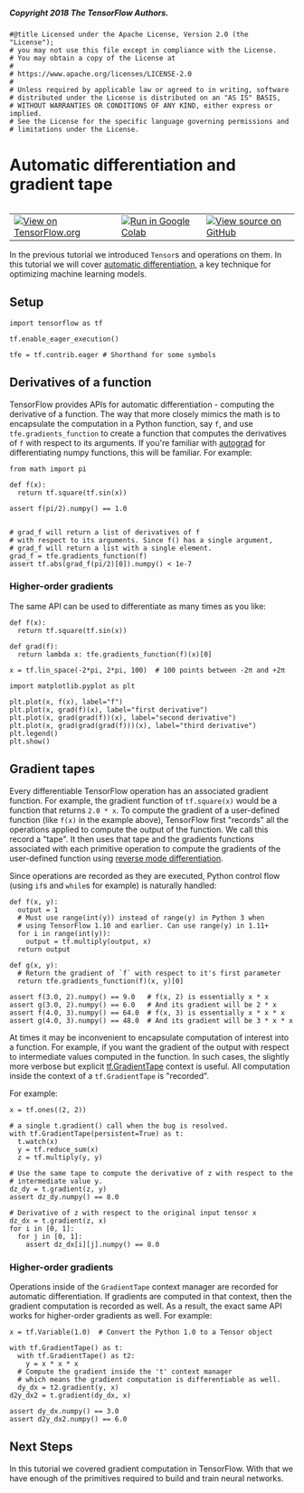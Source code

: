 
##### Copyright 2018 The TensorFlow Authors.


```
#@title Licensed under the Apache License, Version 2.0 (the "License");
# you may not use this file except in compliance with the License.
# You may obtain a copy of the License at
#
# https://www.apache.org/licenses/LICENSE-2.0
#
# Unless required by applicable law or agreed to in writing, software
# distributed under the License is distributed on an "AS IS" BASIS,
# WITHOUT WARRANTIES OR CONDITIONS OF ANY KIND, either express or implied.
# See the License for the specific language governing permissions and
# limitations under the License.
```

# Automatic differentiation and gradient tape

<table class="tfo-notebook-buttons" align="left">
  <td>
    <a target="_blank" href="https://www.tensorflow.org/tutorials/eager/automatic_differentiation"><img src="https://www.tensorflow.org/images/tf_logo_32px.png" />View on TensorFlow.org</a>
  </td>
  <td>
    <a target="_blank" href="https://colab.research.google.com/github/tensorflow/docs/blob/master/site/en/tutorials/eager/automatic_differentiation.ipynb"><img src="https://www.tensorflow.org/images/colab_logo_32px.png" />Run in Google Colab</a>
  </td>
  <td>
    <a target="_blank" href="https://github.com/tensorflow/docs/blob/master/site/en/tutorials/eager/automatic_differentiation.ipynb"><img src="https://www.tensorflow.org/images/GitHub-Mark-32px.png" />View source on GitHub</a>
  </td>
</table>

In the previous tutorial we introduced `Tensor`s and operations on them. In this tutorial we will cover [automatic differentiation](https://en.wikipedia.org/wiki/Automatic_differentiation), a key technique for optimizing machine learning models.

## Setup



```
import tensorflow as tf

tf.enable_eager_execution()

tfe = tf.contrib.eager # Shorthand for some symbols
```

## Derivatives of a function

TensorFlow provides APIs for automatic differentiation - computing the derivative of a function. The way that more closely mimics the math is to encapsulate the computation in a Python function, say `f`, and use `tfe.gradients_function` to create a function that computes the derivatives of `f` with respect to its arguments. If you're familiar with [autograd](https://github.com/HIPS/autograd) for differentiating numpy functions, this will be familiar. For example: 


```
from math import pi

def f(x):
  return tf.square(tf.sin(x))

assert f(pi/2).numpy() == 1.0


# grad_f will return a list of derivatives of f
# with respect to its arguments. Since f() has a single argument,
# grad_f will return a list with a single element.
grad_f = tfe.gradients_function(f)
assert tf.abs(grad_f(pi/2)[0]).numpy() < 1e-7
```

### Higher-order gradients

The same API can be used to differentiate as many times as you like:



```
def f(x):
  return tf.square(tf.sin(x))

def grad(f):
  return lambda x: tfe.gradients_function(f)(x)[0]

x = tf.lin_space(-2*pi, 2*pi, 100)  # 100 points between -2π and +2π

import matplotlib.pyplot as plt

plt.plot(x, f(x), label="f")
plt.plot(x, grad(f)(x), label="first derivative")
plt.plot(x, grad(grad(f))(x), label="second derivative")
plt.plot(x, grad(grad(grad(f)))(x), label="third derivative")
plt.legend()
plt.show()
```

## Gradient tapes

Every differentiable TensorFlow operation has an associated gradient function. For example, the gradient function of `tf.square(x)` would be a function that returns `2.0 * x`.  To compute the gradient of a user-defined function (like `f(x)` in the example above), TensorFlow first "records" all the operations applied to compute the output of the function. We call this record a "tape". It then uses that tape and the gradients functions associated with each primitive operation to compute the gradients of the user-defined function using [reverse mode differentiation](https://en.wikipedia.org/wiki/Automatic_differentiation).

Since operations are recorded as they are executed, Python control flow (using `if`s and `while`s for example) is naturally handled:




```
def f(x, y):
  output = 1
  # Must use range(int(y)) instead of range(y) in Python 3 when
  # using TensorFlow 1.10 and earlier. Can use range(y) in 1.11+
  for i in range(int(y)):
    output = tf.multiply(output, x)
  return output

def g(x, y):
  # Return the gradient of `f` with respect to it's first parameter
  return tfe.gradients_function(f)(x, y)[0]

assert f(3.0, 2).numpy() == 9.0   # f(x, 2) is essentially x * x
assert g(3.0, 2).numpy() == 6.0   # And its gradient will be 2 * x
assert f(4.0, 3).numpy() == 64.0  # f(x, 3) is essentially x * x * x
assert g(4.0, 3).numpy() == 48.0  # And its gradient will be 3 * x * x
```

At times it may be inconvenient to encapsulate computation of interest into a function. For example, if you want the gradient of the output with respect to intermediate values computed in the function. In such cases, the slightly more verbose but explicit [tf.GradientTape](https://www.tensorflow.org/api_docs/python/tf/GradientTape) context is useful. All computation inside the context of a `tf.GradientTape` is "recorded".

For example:


```
x = tf.ones((2, 2))
  
# a single t.gradient() call when the bug is resolved.
with tf.GradientTape(persistent=True) as t:
  t.watch(x)
  y = tf.reduce_sum(x)
  z = tf.multiply(y, y)

# Use the same tape to compute the derivative of z with respect to the
# intermediate value y.
dz_dy = t.gradient(z, y)
assert dz_dy.numpy() == 8.0

# Derivative of z with respect to the original input tensor x
dz_dx = t.gradient(z, x)
for i in [0, 1]:
  for j in [0, 1]:
    assert dz_dx[i][j].numpy() == 8.0
```

### Higher-order gradients

Operations inside of the `GradientTape` context manager are recorded for automatic differentiation. If gradients are computed in that context, then the gradient computation is recorded as well. As a result, the exact same API works for higher-order gradients as well. For example:


```
x = tf.Variable(1.0)  # Convert the Python 1.0 to a Tensor object

with tf.GradientTape() as t:
  with tf.GradientTape() as t2:
    y = x * x * x
  # Compute the gradient inside the 't' context manager
  # which means the gradient computation is differentiable as well.
  dy_dx = t2.gradient(y, x)
d2y_dx2 = t.gradient(dy_dx, x)

assert dy_dx.numpy() == 3.0
assert d2y_dx2.numpy() == 6.0
```

## Next Steps

In this tutorial we covered gradient computation in TensorFlow. With that we have enough of the primitives required to build and train neural networks.
